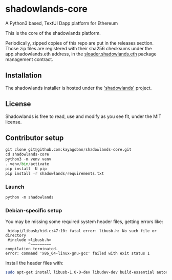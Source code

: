# shadowlands-core
A Python3 based, TextUI Dapp platform for Ethereum

This is the core of the shadowlands platform.

Periodically, zipped copies of this repo are put in the releases section.  Those zip files are registered with their sha256 checksums under the app.shadowlands.eth address, in the [sloader.shadowlands.eth](https://etherscan.io/address/sloader.shadowlands.eth) package management contract.

## Installation
The shadowlands installer is hosted under the ['shadowlands'](https://github.com/kayagoban/shadowlands) project.

## License
Shadowlands is free to read, use and modify as you see fit, under the MIT license.

## Contributor setup

```py
git clone git@github.com:kayagoban/shadowlands-core.git
cd shadowlands-core
python3 -m venv venv
. venv/bin/activate
pip install -U pip
pip install -r shadowlands/requirements.txt
```

### Launch

```py
python -m shadowlands
```

### Debian-specific setup

You may be missing some required system header files, getting errors like:

     hidapi/libusb/hid.c:47:10: fatal error: libusb.h: No such file or directory
     #include <libusb.h>
              ^~~~~~~~~~
    compilation terminated.
    error: command 'x86_64-linux-gnu-gcc' failed with exit status 1

Install the header files with:

```sh
sudo apt-get install libusb-1.0-0-dev libudev-dev build-essential autoconf libssl-dev xclip xsel
```
